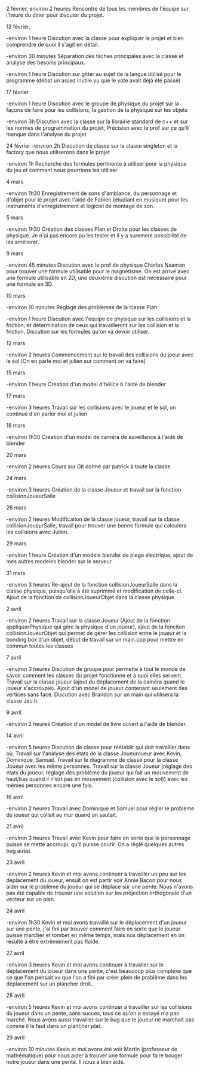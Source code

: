 2 février, 
environ 2 heures
Rencontre de tous les membres de l'équipe sur l'heure du diner pour discuter du projet.

12 février,

-environ 1 heure
Discution avec la classe pour expliquer le projet et bien comprendre de quoi il s'agit en détail.

-environ 30 minutes
Séparation des tâches principales avec la classe et analyse des besoins principaux.

-environ 1 heure
Discution sur gitter au sujet de la langue utilisé pour le programme 
(débat un assez inutile vu que le vote avait déjà été passé)

17 février

-environ 1 heure
Discution avec le groupe de physique du projet sur la façons de faire pour les collisions, 
la gestion de la physique sur les objets

-environ 3h
Discution avec la classe sur la librairie standard de c++ et sur les normes de programmation du projet, 
Précision avec le prof sur ce qu'il manque dans l'analyse du projet

24 février
-environ 2h
Discution de classe sur la classe singleton et la factory que nous utiliserons dans le projet

-environ 1h
Recherche des formules pertinente à utiliser pour la physique du jeu
et comment nous pourrions les utiliser

4 mars

-environ 1h30
Enregistrement de sons d'ambiance, du personnage et d'objet pour le projet 
avec l'aide de Fabien (étudiant en musique) pour les instruments d'enregistrement et logiciel de montage de son.

5 mars

-environ 1h30
Création des classes Plan et Droite pour les classes de physique. Je n'ai pas encore pu les tester 
et il y a surement possibilité de les améliorer.

9 mars

-environ 45 minutes
Discution avec le prof de physique Charles Naaman pour trouver une formule utilisable pour le magnétisme. On est arrivé avec une formule utilisable en 2D, 
une deuxième discution est necessaire pour une formule en 3D.

10 mars

-environ 10 minutes
Réglage des problèmes de la classe Plan

-environ 1 heure
Discution avec l'équipe de physique sur les collisions et la friction, 
et détermination de ceux qui travailleront sur les collision et la friction. Discution sur les formules qu'on va devoir utiliser.

12 mars

-environ 2 heures
Commencement sur le travail des collisions du joeur avec le sol (On en parle moi et julien sur comment on va faire)

15 mars

-environ 1 heure
Création d'un model d'hélice à l'aide de blender

17 mars

-environ 3 heures
Travail sur les collisions avec le joueur et le sol, on continue d'en parler moi et julien

18 mars

-environ 1h30
Création d'un model de caméra de suveillance à l'aide de blender

20 mars

-environ 2 heures
Cours sur Git donné par patrick à toute la classe

24 mars

-environ 3 heures
Création de la classe Joueur et travail sur la fonction collisionJoueurSalle

26 mars

-environ 2 heures
Modification de la classe joueur, travail sur la classe collisionJoueurSalle, 
travail pour trouver une bonne formule qui calculera les collisions avec Julien.

29 mars

-environ 1 heure
Création d'un modele blender de piege électrique, ajout de mes autres modeles blender
sur le serveur.

31 mars

-environ 3 heures
Re-ajout de la fonction collisionJoueurSalle dans la classe physique, puisqu'elle à été suprimmé et modification de celle-ci. Ajout de la fonction de collisionJoueurObjet dans la classe physique.

2 avril

-environ 2 heures
Travail sur la classe Joueur (Ajout de la fonction appliquerPhysique qui gère la physique d'un joueur), 
ajout de la fonciton collisionJoueurObjet qui permet de gèrer les collision entre le joueur et la bonding box d'un objet, 
début de travail sur un main.cpp pour mettre en commun toutes les classes

7 avril

-environ 3 heures
Discution de groupe pour permette à tout le monde de savoir comment les classes du projet fonctionne
et à quoi elles servent. Travail sur la classe joueur (ajout du déplacement de la caméra quand le joueur s'accroupie).
Ajout d'un model de joueur contenant seulement des vertices sans face. Discution avec Brandon sur un main qui utilisera la classe Jeu.h.

9 avril

-environ 2 heures
Création d'un model de livre ouvert à l'aide de blender.

14 avril

-environ 5 heures
Discution de classe pour réétablir qui doit travailler dans où.
Travail sur l'analyse des états de la classe Joueuroueur avec Kevin, Dominique, Samuel.
Travail sur le diagramme de classe pour la classe Joueur avec les même personnes. 
Travail sur la classe Joueur (réglage des états du joueur, réglage des problème du joueur qui fait un mouvement de haut/bas quand il n'est pas en mouvement (collision avec le sol)) avec les mêmes personnes encore une fois.

16 avril

-environ 2 heures
Travail avec Dominique et Samuel pour règler le problème du joueur qui collait au mur quand on sautait.

21 avril

-environ 3 heures
Travail avec Kevin pour faire en sorte que le personnage puisse se mette accroupi, qu'il puisse courir. On a règlé quelques autres bug aussi.

23 avril

-environ 2 heures
Kevin et moi avons continuer à travailler un peu sur les déplacement du joueur, ensuit on est partir voir Annie Bacon pour nous aider sur le problème du joueur qui se déplace sur une pente. Nous n'avons pas été capable de trouver une solution sur les projection orthogonale d'un vecteur sur un plan.

24 avril

-environ 1h30
Kevin et moi avons travaillé sur le déplacement d'un joueur sur une pente, j'ai fini par trouver comment faire en sorte que le joueur puisse marcher et tomber en même temps, mais nos déplacement en on résulté à être extrêmement pas fluide.

27 avril

-environ 3 heures
Kevin et moi avons continuer à travailer sur le déplacement du joueur dans une pente, c'est beaucoup plus complexe que ce que l'on pensait vu que l'on a fini par créer plein de problème dans les déplacement sur un plancher droit.

28 avril

-environ 5 heures
Kevin et moi avons continuer à travailler sur les collisions du joueur dans un pente, sans succes, tous ce qu'on a essayé n'a pas marché.
Nous avons aussi travailler sur le bug que le joueur ne marchait pas comme il le faut dans un plancher plat.

29 avril

-environ 10 minutes
Kevin et moi avons été voir Martin (professeur de mathématique) pour nous aider à trouver une formule pour faire bouger notre joueur dans une pente. Il nous a bien aidé.
